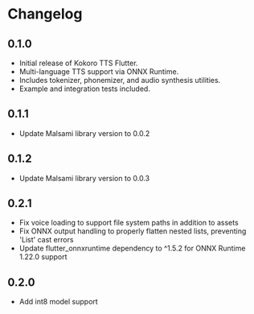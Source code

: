 # Changelog

## 0.1.0
- Initial release of Kokoro TTS Flutter.
- Multi-language TTS support via ONNX Runtime.
- Includes tokenizer, phonemizer, and audio synthesis utilities.
- Example and integration tests included.

## 0.1.1
- Update Malsami library version to 0.0.2

## 0.1.2
- Update Malsami library version to 0.0.3

## 0.2.1
- Fix voice loading to support file system paths in addition to assets
- Fix ONNX output handling to properly flatten nested lists, preventing 'List<dynamic>' cast errors
- Update flutter_onnxruntime dependency to ^1.5.2 for ONNX Runtime 1.22.0 support

## 0.2.0
- Add int8 model support